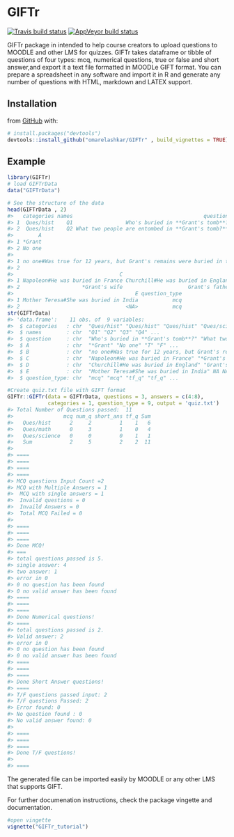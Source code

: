 
<!-- README.md is generated from README.Rmd. Please edit that file -->

# GIFTr

<!-- badges: start -->

[![Travis build
status](https://travis-ci.org/omarelashkar/GIFTr.svg?branch=master)](https://travis-ci.org/omarelashkar/GIFTr)
[![AppVeyor build
status](https://ci.appveyor.com/api/projects/status/github/omarelashkar/GIFTr?branch=master&svg=true)](https://ci.appveyor.com/project/omarelashkar/GIFTr)
<!-- badges: end -->

GIFTr package in intended to help course creators to upload questions to
MOODLE and other LMS for quizzes. GIFTr takes dataframe or tibble of
questions of four types: mcq, numerical questions, true or false and
short answer,and export it a text file formatted in MOODLe GIFT format.
You can prepare a spreadsheet in any software and import it in R and
generate any number of questions with HTML, markdown and LATEX support.

## Installation

from [GitHub](https://github.com/) with:

``` r
# install.packages("devtools")
devtools::install_github("omarelashkar/GIFTr" , build_vignettes = TRUE)
```

## Example

``` r
library(GIFTr)
# load GIFTrData
data("GIFTrData")

# See the structure of the data
head(GIFTrData , 2)
#>   categories names                                          question
#> 1  Ques/hist    Q1                 Who's buried in **Grant's tomb**?
#> 2  Ques/hist    Q2 What two people are entombed in **Grant's tomb?**
#>        A
#> 1 *Grant
#> 2 No one
#>                                                                                   B
#> 1 no one#Was true for 12 years, but Grant's remains were buried in the tomb in 1897
#> 2                                                                            *Grant
#>                                  C                                  D
#> 1 Napoleon#He was buried in France Churchill#He was buried in England
#> 2                    *Grant's wife                     Grant's father
#>                                       E question_type
#> 1 Mother Teresa#She was buried in India           mcq
#> 2                                  <NA>           mcq
str(GIFTrData)
#> 'data.frame':    11 obs. of  9 variables:
#>  $ categories   : chr  "Ques/hist" "Ques/hist" "Ques/hist" "Ques/science" ...
#>  $ names        : chr  "Q1" "Q2" "Q3" "Q4" ...
#>  $ question     : chr  "Who's buried in **Grant's tomb**?" "What two people are entombed in **Grant's tomb?**" "Grant was buried in a tomb in New York City" "The sun rises in the West." ...
#>  $ A            : chr  "*Grant" "No one" "T" "F" ...
#>  $ B            : chr  "no one#Was true for 12 years, but Grant's remains were buried in the tomb in 1897" "*Grant" NA NA ...
#>  $ C            : chr  "Napoleon#He was buried in France" "*Grant's wife" NA NA ...
#>  $ D            : chr  "Churchill#He was buried in England" "Grant's father" NA NA ...
#>  $ E            : chr  "Mother Teresa#She was buried in India" NA NA NA ...
#>  $ question_type: chr  "mcq" "mcq" "tf_q" "tf_q" ...

#Create quiz.txt file with GIFT format 
GIFTr::GIFTr(data = GIFTrData, questions = 3, answers = c(4:8), 
             categories = 1, question_type = 9, output = 'quiz.txt')
#> Total Number of Questions passed:  11              
#>                mcq num_q short_ans tf_q Sum
#>   Ques/hist      2     2         1    1   6
#>   Ques/math      0     3         1    0   4
#>   Ques/science   0     0         0    1   1
#>   Sum            2     5         2    2  11
#> 
#> ==== 
#> ==== 
#> ==== 
#> ====
#> MCQ questions Input Count =2
#> MCQ with Multiple Answers = 1
#>  MCQ with single answers = 1
#>  Invalid questions = 0
#>  Invaild Answers = 0
#>  Total MCQ Failed = 0
#> 
#> ==== 
#> ==== 
#> ==== 
#> Done MCQ! 
#> ===
#> total questions passed is 5. 
#> single answer: 4 
#> two answer: 1 
#> error in 0 
#> 0 no question has been found 
#> 0 no valid answer has been found
#> ==== 
#> ==== 
#> ==== 
#> Done Numerical questions! 
#> ====
#> total questions passed is 2. 
#> Valid answer: 2 
#> error in 0 
#> 0 no question has been found 
#> 0 no valid answer has been found
#> ==== 
#> ==== 
#> ==== 
#> Done Short Answer questions! 
#> ====
#> T/F questions passed input: 2 
#> T/F questions Passed: 2 
#> Error found: 0 
#> No question found : 0 
#> No valid answer found: 0
#> 
#> ==== 
#> ==== 
#> ==== 
#> Done T/F questions!
#>  
#> ====
```

The generated file can be imported easily by MOODLE or any other LMS
that supports GIFT.

For further documenation instructions, check the package vingette and
documentation.

``` r
#open vingette
vignette("GIFTr_tutorial")
```
